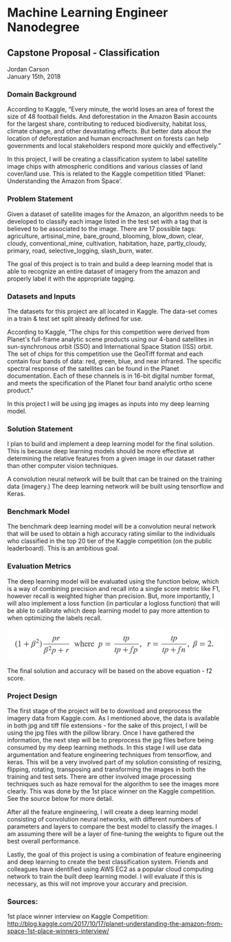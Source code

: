 # Machine Learning Engineer Nanodegree

## Capstone Proposal - Classification
Jordan Carson  
January 15th, 2018


### Domain Background
According to Kaggle, “Every minute, the world loses an area of forest the size of 48 football fields. And deforestation in the Amazon Basin accounts for the largest share, contributing to reduced biodiversity, habitat loss, climate change, and other devastating effects. But better data about the location of deforestation and human encroachment on forests can help governments and local stakeholders respond more quickly and effectively.”

In this project, I will be creating a classification system to label satellite image chips with atmospheric conditions and various classes of land cover/land use. This is related to the Kaggle competition titled ‘Planet: Understanding the Amazon from Space’.

### Problem Statement

Given a dataset of satellite images for the Amazon, an algorithm needs to be developed to classify each image listed in the test set with a tag that is believed to be associated to the image. There are 17 possible tags: agriculture, artisinal_mine, bare_ground, blooming, blow_down, clear, cloudy, conventional_mine, cultivation, habitation, haze, partly_cloudy, primary, road, selective_logging, slash_burn, water. 

The goal of this project is to train and build a deep learning model that is able to recognize an entire dataset of imagery from the amazon and properly label it with the appropriate tagging. 

### Datasets and Inputs

The datasets for this project are all located in Kaggle. The data-set comes in a train & test set split already defined for use. 

According to Kaggle, “The chips for this competition were derived from Planet's full-frame analytic scene products using our 4-band satellites in sun-synchronous orbit (SSO) and International Space Station (ISS) orbit. The set of chips for this competition use the GeoTiff format and each contain four bands of data: red, green, blue, and near infrared. The specific spectral response of the satellites can be found in the Planet documentation. Each of these channels is in 16-bit digital number format, and meets the specification of the Planet four band analytic ortho scene product."

In this project I will be using jpg images as inputs into my deep learning model.

### Solution Statement

I plan to build and implement a deep learning model for the final solution. This is because deep learning models should be more effective at determining the relative features from a given image in our dataset rather than other computer vision techniques. 

A convolution neural network will be built that can be trained on the training data (imagery.) The deep learning network will be built using tensorflow and Keras.


### Benchmark Model

The benchmark deep learning model will be a convolution neural network that will be used to obtain a high accuracy rating similar to the individuals who classified in the top 20 tier of the Kaggle competition (on the public leaderboard). This is an ambitious goal.

### Evaluation Metrics

The deep learning model will be evaluated using the function below, which is a way of combining precision and recall into a single score metric like F1, however recall is weighted higher than precision. But, more importantly, I will also implement a loss function (in particular a logloss function) that will be able to calibrate which deep learning model to pay more attention to when optimizing the labels recall.

![f2 score](f2.png)

The final solution and accuracy will be based on the above equation - f2 score.


### Project Design

The first stage of the project will be to download and preprocess the imagery data from Kaggle.com. As I mentioned above, the data is available in both jpg and tiff file extensions - for the sake of this project, I will be using the jpg files with the pillow library. 
Once I have gathered the information, the next step will be to preprocess the jpg files before being consumed by my deep learning methods. In this stage I will use data argumentation and feature engineering techniques from tensorflow, and keras. This will be a very involved part of my solution consisting of resizing, flipping, rotating, transposing and transforming the images in both the training and test sets. There are other involved image processing techniques such as haze removal for the algorithm to see the images more clearly. This was done by the 1st place winner on the Kaggle competition. See the source below for more detail. 

After all the feature engineering, I will create a deep learning model consisting of convolution neural networks, with different numbers of parameters and layers to compare the best model to classify the images. I am assuming there will be a layer of fine-tuning the weights to figure out the best overall performance.

Lastly, the goal of this project is using a combination of feature engineering and deep learning to create the best classification system. Friends and colleagues have identified using AWS EC2 as a popular cloud computing network to train the built deep learning model. I will evaluate if this is necessary, as this will not improve your accurary and precision.


### Sources:

1st place winner interview on Kaggle Competition:
http://blog.kaggle.com/2017/10/17/planet-understanding-the-amazon-from-space-1st-place-winners-interview/











